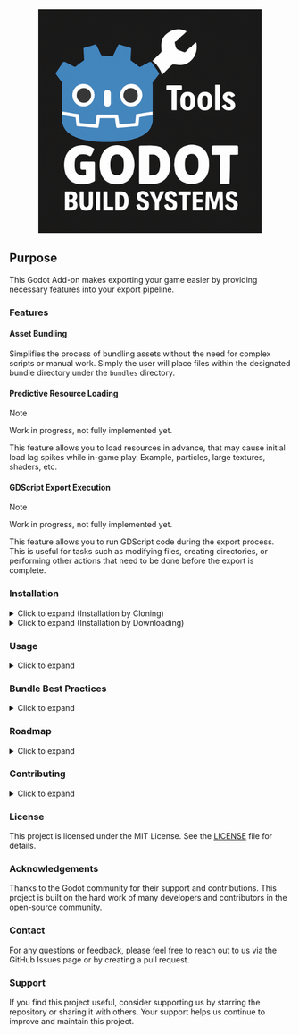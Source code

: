 <center>
    <picture>
    <img alt="Godot Build Systems" height=400 src="godot-build-systems-logo.png">
    </picture>
</center>

## Purpose
This Godot Add-on makes exporting your game easier by providing necessary features into your export pipeline.

### Features
#### **Asset Bundling**
Simplifies the process of bundling assets without the need for complex scripts or manual work. Simply the user will place files within the designated bundle directory under the `bundles` directory.
#### **Predictive Resource Loading**
> [!NOTE]
> Work in progress, not fully implemented yet.

This feature allows you to load resources in advance, that may cause initial load lag spikes while in-game play. Example, particles, large textures, shaders, etc.
#### **GDScript Export Execution**
> [!NOTE]
> Work in progress, not fully implemented yet.

This feature allows you to run GDScript code during the export process. This is useful for tasks such as modifying files, creating directories, or performing other actions that need to be done before the export is complete.


### Installation
<details>
<summary>Click to expand (Installation by Cloning)</summary>

1. Clone the repository into your Godot project directory under `addons/godot-build-systems`.
2. Enable the add-on in the Godot editor by going to `Project` → `Project Settings` → `Plugins` and enabling the `godot-build-systems` plugin.
3. Configure the add-on settings in `Project` → `Project Settings` → `GDBuildSystem`.
4. Use the add-on features as needed in your project.

</details>
<details>
<summary>Click to expand (Installation by Downloading)</summary>

1. Download the latest release either from the [GitHub Releases](https://github.com/GDBuildSystem/GDBuildSystem/releases) page or from the [Godot Asset Library](https://godotengine.org/asset-library/asset/).
2. Extract the downloaded archive into your Godot project directory under `addons/godot-build-systems`.
3. Enable the add-on in the Godot editor by going to `Project` → `Project Settings` → `Plugins` and enabling the `godot-build-systems` plugin.
4. Configure the add-on settings in `Project` → `Project Settings` → `GDBuildSystem`.
5. Use the add-on features as needed in your project.

</details>

### Usage
<details>
<summary>Click to expand</summary>

1. First, we need to create the bundle directory, `res://bundles`. This is where we will place our bundle directories. This can be configured in the `Project` → `Project Settings` → `Build System` settings.
2. Then, we can create a bundle directory, `res://bundles/my_bundle`. This is where we will place our assets that we want to bundle.
> This will setup the project to use the build system to bundle the assets. These assets will be bundled into the `res://bundles/my_bundle` directory and not be included in the export of the main export. 

> A small unnecessary recommendation is to embed your resources into the executable. This will hide a extra PCK file from the user. This can be done in the `Project` → `Project Settings` → `Export` settings.

3. Now we need to actually load the bundles, initialize the BundleLoader into your initial scene via adding the `BundleLoader` node to your scene tree. This will load the bundles into memory and allow you to use them in your game.
> Keep in mind, the BundleLoader will only load the bundles that are in the `res://bundles` directory.

> Additionally, loading bundles is a synchronous/blocking process. This means that the game will freeze until the bundles are loaded. So it is ideal to load the bundles at the initial state of the game.

> Lastly, the BundleLoader has some exported properties that can be configured in the editor. Example, you can set to disable the autoloading of the bundles, if you want to do this via a script.

> [!NOTE]
> Moving forward, any assets placed outside the bundles, will be put into the main export.

</details>

### Bundle Best Practices
<details>
<summary>Click to expand</summary>

- **Bundles & Scripts**: Avoid placing scripts in bundles. Scripts should be placed in the main export directory to ensure they are always available. Bundles are primarily for assets like textures, audio, and other resources.

- **Bundle Directory Structure**: Organize your bundle directories in a way that makes sense for your project. For example, you might have separated directories for different segments of the game, such as `res://bundles/dlc`, `res://bundles/expansion`, or `res://bundles/level1`.
    
- **Bundle Naming**: Use descriptive names for your bundle directories to make it clear what assets they contain. For example, `res://bundles/textures` or `res://bundles/audio`.

- **Bundle Size**: Keep your bundle sizes reasonable. If you have a large number of assets, consider splitting them into multiple bundles to improve loading times.

- **Bundle Loading**: Load your bundles at the start of your game to ensure that all assets are available when needed. You can use the `BundleLoader` node to handle this.

</details>

### Roadmap
<details>
<summary>Click to expand</summary>

- [ ] Implement predictive resource loading.
- [ ] Implement GDScript export execution.
- [ ] Implement CLI Commands to only export the bundles. Ephmeral Bundle Exporting.

</details>

### Contributing
<details>
<summary>Click to expand</summary>

We welcome contributions to improve this project! Here's how you can contribute:

1. **Fork the Repository**  
    Fork this repository to your GitHub account.

2. **Clone the Repository**  
    Clone the forked repository to your local machine:
    ```bash
    git clone https://github.com/your-username/GDBuildSystem.git
    ```

3. **Create a Branch**  
    Create a new branch for your feature or bug fix:
    ```bash
    git checkout -b feature-or-bugfix-name
    ```

4. **Make Changes**  
    Implement your changes and commit them with clear and concise commit messages:
    ```bash
    git commit -m "Description of the changes made"
    ```

5. **Push Changes**  
    Push your changes to your forked repository:
    ```bash
    git push origin feature-or-bugfix-name
    ```

6. **Submit a Pull Request**  
    Open a pull request to the main repository. Provide a detailed description of your changes and why they should be merged.

### Guidelines
- Follow the existing code style and structure.
- Write clear and concise commit messages.
- Test your changes thoroughly before submitting.
- Ensure your changes do not break existing functionality.

Thank you for contributing!
</details>

### License
This project is licensed under the MIT License. See the [LICENSE](LICENSE) file for details.

### Acknowledgements

Thanks to the Godot community for their support and contributions. This project is built on the hard work of many developers and contributors in the open-source community.

### Contact

For any questions or feedback, please feel free to reach out to us via the GitHub Issues page or by creating a pull request.


### Support

If you find this project useful, consider supporting us by starring the repository or sharing it with others. Your support helps us continue to improve and maintain this project.